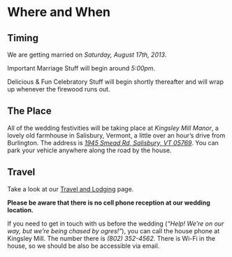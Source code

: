 # Where and When

## Timing

We are getting married on *Saturday, August 17th, 2013*.

Important Marriage Stuff will begin around *5:00pm*.

Delicious & Fun Celebratory Stuff will begin shortly thereafter and will wrap up whenever the firewood runs out.

<div class="end_of_block"></div>

## The Place

All of the wedding festivities will be taking place at *Kingsley Mill Manor*, a lovely old farmhouse in Salisbury, Vermont, a little over an hour’s drive from Burlington. The address is [*1945 Smead Rd, Salisbury, VT 05769*](http://goo.gl/maps/3tt60). You can park your vehicle anywhere along the road by the house.

<div class="end_of_block"></div>

## Travel

Take a look at our [Travel and Lodging](/lodging) page.

**Please be aware that there is no cell phone reception at our wedding location.** 

If you need to get in touch with us before the wedding (*“Help! We’re on our way, but we’re being chased by ogres!”*), you can call the house phone at Kingsley Mill. The number there is *(802) 352-4562*. There is Wi-Fi in the house, so we should be also be accessible via email.
